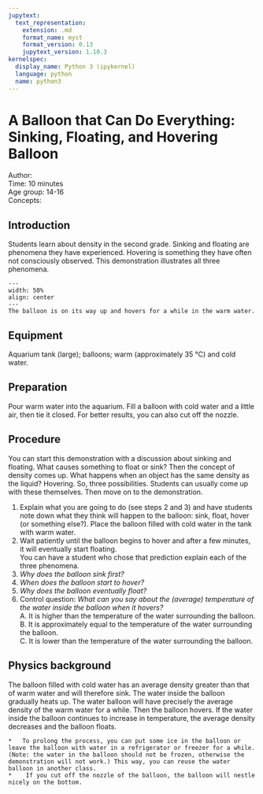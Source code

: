```yaml
---
jupytext:
  text_representation:
    extension: .md
    format_name: myst
    format_version: 0.13
    jupytext_version: 1.10.3
kernelspec:
  display_name: Python 3 (ipykernel)
  language: python
  name: python3
---
```


# A Balloon that Can Do Everything: Sinking, Floating, and Hovering Balloon

Author:     \
Time:	  	10 minutes\
Age group:	14-16\
Concepts:	

## Introduction
Students learn about density in the second grade. Sinking and floating are phenomena they have experienced. Hovering is something they have often not consciously observed. This demonstration illustrates all three phenomena.

```{figure} dm76_figure1.JPG
---
width: 50%
align: center
---
The balloon is on its way up and hovers for a while in the warm water.
```

## Equipment
Aquarium tank (large); balloons; warm (approximately 35 °C) and cold water.

## Preparation
Pour warm water into the aquarium. Fill a balloon with cold water and a little air, then tie it closed. For better results, you can also cut off the nozzle.

## Procedure
You can start this demonstration with a discussion about sinking and floating. What causes something to float or sink? Then the concept of density comes up. What happens when an object has the same density as the liquid? Hovering.
So, three possibilities. Students can usually come up with these themselves. Then move on to the demonstration.
1. Explain what you are going to do (see steps 2 and 3) and have students note down what they think will happen to the balloon: sink, float, hover (or something else?).
Place the balloon filled with cold water in the tank with warm water.
2. Wait patiently until the balloon begins to hover and after a few minutes, it will eventually start floating.\
You can have a student who chose that prediction explain each of the three phenomena.
3. *Why does the balloon sink first?*
4. *When does the balloon start to hover?*
5. *Why does the balloon eventually float?*
6. Control question: *What can you say about the (average) temperature of the water inside the balloon when it hovers?* \
A. It is higher than the temperature of the water surrounding the balloon.\
B. It is approximately equal to the temperature of the water surrounding the balloon.\
C. It is lower than the temperature of the water surrounding the balloon.

## Physics background
The balloon filled with cold water has an average density greater than that of warm water and will therefore sink. The water inside the balloon gradually heats up. The water balloon will have precisely the average density of the warm water for a while. Then the balloon hovers. If the water inside the balloon continues to increase in temperature, the average density decreases and the balloon floats.

```{tip}
*	To prolong the process, you can put some ice in the balloon or leave the balloon with water in a refrigerator or freezer for a while. (Note: the water in the balloon should not be frozen, otherwise the demonstration will not work.) This way, you can reuse the water balloon in another class.
*	 If you cut off the nozzle of the balloon, the balloon will nestle nicely on the bottom.
```